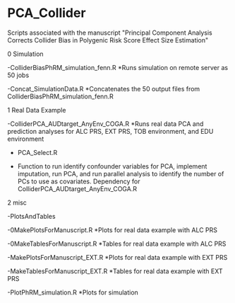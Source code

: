 # PCA_Collider
Scripts associated with the manuscript "Principal Component Analysis Corrects Collider Bias in Polygenic Risk Score Effect Size Estimation"

0 Simulation 

-ColliderBiasPhRM_simulation_fenn.R
*Runs simulation on remote server as 50 jobs 

-Concat_SimulationData.R
*Concatenates the 50 output files from ColliderBiasPhRM_simulation_fenn.R


1 Real Data Example

-ColliderPCA_AUDtarget_AnyEnv_COGA.R
*Runs real data PCA and prediction analyses for ALC PRS, EXT PRS, TOB environment, and EDU environment

- PCA_Select.R

* Function to run identify confounder variables for PCA, implement imputation, run PCA, and run parallel analysis to identify the number of PCs to use as covariates. Dependency for ColliderPCA_AUDtarget_AnyEnv_COGA.R


2 misc

-PlotsAndTables

-0MakePlotsForManuscript.R
*Plots for real data example with ALC PRS

-0MakeTablesForManuscript.R
*Tables for real data example with ALC PRS

-MakePlotsForManuscript_EXT.R
*Plots for real data example with EXT PRS

-MakeTablesForManuscript_EXT.R
*Tables for real data example with EXT PRS

-PlotPhRM_simulation.R
*Plots for simulation 


